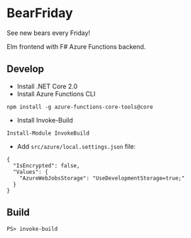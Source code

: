 # BearFriday

See new bears every Friday!

Elm frontend with F# Azure Functions backend.

## Develop
* Install .NET Core 2.0
* Install Azure Functions CLI
```
npm install -g azure-functions-core-tools@core
```
* Install Invoke-Build
```
Install-Module InvokeBuild
```
* Add `src/azure/local.settings.json` file:
```
{
  "IsEncrypted": false,
  "Values": {
    "AzureWebJobsStorage": "UseDevelopmentStorage=true;"
  }
}
```

## Build
```
PS> invoke-build
```